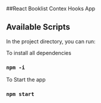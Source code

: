 ##React Booklist Contex Hooks App

## Available Scripts

In the project directory, you can run:

To install all dependencies

### `npm -i`

To Start the app

### `npm start`
